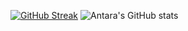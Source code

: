[![GitHub Streak](https://streak-stats.demolab.com?user=Antara-Paul04&theme=dark)](https://git.io/streak-stats)
![Antara's GitHub stats](https://github-readme-stats.vercel.app/api?username=Antara-Paul04&theme=dark&show_icons=true)
